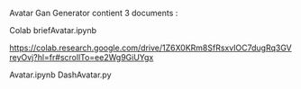 
Avatar Gan Generator contient 3 documents :

Colab briefAvatar.ipynb

https://colab.research.google.com/drive/1Z6X0KRm8SfRsxvIOC7dugRq3GVreyOvj?hl=fr#scrollTo=ee2Wg9GiUYgx

Avatar.ipynb
DashAvatar.py
